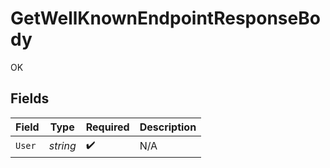 # GetWellKnownEndpointResponseBody

OK


## Fields

| Field              | Type               | Required           | Description        |
| ------------------ | ------------------ | ------------------ | ------------------ |
| `User`             | *string*           | :heavy_check_mark: | N/A                |